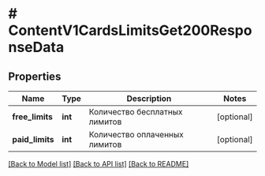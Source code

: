 # # ContentV1CardsLimitsGet200ResponseData

## Properties

Name | Type | Description | Notes
------------ | ------------- | ------------- | -------------
**free_limits** | **int** | Количество бесплатных лимитов | [optional]
**paid_limits** | **int** | Количество оплаченных лимитов | [optional]

[[Back to Model list]](../../README.md#models) [[Back to API list]](../../README.md#endpoints) [[Back to README]](../../README.md)
